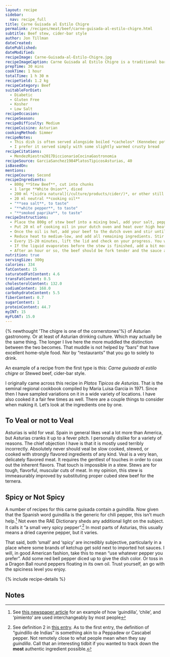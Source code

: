 ```yaml
---
layout: recipe
sidebar:
  nav: recipe_full
title: Carne Guisada al Estilo Chigre
permalink: /recipes/meat/beef/carne-guisada-al-estilo-chigre.html
subtitle: Beef stew, cider-bar style
author: Jon Tillman
dateCreated: 
datePublished: 
dateModified: 
recipeImage: Carne-Guisada-al-Estilo-Chigre.jpg
recipeImageCaption: Carne Guisada al Estilo Chigre is a traditional bar room small plate, enjoyed throughout Asturias in the cooler months. Smoky, onion-y, garlic-y broth slowly turns the stew beef into delectable morsels. 
prepTime: 30 mins
cookTime: 1 hour
totalTime: 1 h 30 m
recipeYield: 1.2 kg
recipeCategory: Beef
suitableForDiet:
  - Diabetic
  - Gluten Free
  - Kosher
  - Low Salt
recipeOccasion: 
recipeSeason: 
recipeDifficulty: Medium
recipeCuisine: Asturian
cookingMethod: Simmer
recipeNotes:
  - This dish is often served alongside boiled *cachelos* (Kennebec potatoes grown in neighboring Galicia)
  - I prefer it served simply with some slightly warmed crusty bread
recipeCitations:
  - MendezRiestra2017DiccionarioCocinaGastronomia
recipeSource: GarciaSanchez1984PlatosTipicosAsturias, 40
isBasedOn:
mentions:
recipeCourse: Second
recipeIngredients:
  - 800g **Stew Beef**, cut into chunks
  - 1 large **White Onion**, diced
  - 200 ml *[sidra natural](/culture/products/cider/)*, or other still cider
  - 20 ml neutral **cooking oil**
  - "**sea salt**, to taste"
  - "**white pepper**, to taste"
  - "**smoked paprika**, to taste"
recipeInstructions:
  - Place the 800g of stew beef into a mixing bowl, add your salt, pepper, and paprika to taste, toss and set aside.
  - Put 20 ml of cooking oil in your dutch oven and heat over high heat until shimmering.
  - Once the oil is hot, add your beef to the dutch oven and stir until browned on all sides.
  - Reduce heat to medium-low, and add all remaining ingredients. Stir once or twice and cover.
  - Every 15-20 minutes, lift the lid and check on your progress. You want the onion and garlic to soften and disintegrate, not caramelize or burn. Lower the temperature a bit if you see this happening.
  - If the liquid evaporates before the stew is finished, add a bit more.
  - After an hour or so, the beef should be fork tender and the sauce almost gone. Remove from heat and allow to stand for 10-15 minutes before plating.
nutrition: true
servingSize: 300g
calories: 334
fatContent: 15
saturatedFatContent: 4.6
transFatContent: 0.5
cholesterolContent: 132.0
sodiumContent: 168.0
carbohydrateContent: 5.5
fiberContent: 0.7
sugarContent: 1
proteinContent: 44.7
myINT: 15
myFLOAT: 15.0
---
```


{% newthought 'The chigre is one of the cornerstones'%} of Asturian gastronomy. Or at least of Asturian drinking culture. Which may actually be the same thing. The longer I live here the more muddled the distinction between the two becomes. That muddle is not helped by “bars” that have excellent home-style food. Nor by “restaurants” that you go to solely to drink. 

An example of a recipe from the first type is this: *Carne guisada al estilo chigre* or Stewed beef, cider-bar style.

I originally came across this recipe in *Platos Tipicos de Asturias*. That is the seminal regional cookbook compiled by Maria Luisa Garcia in 1971. Since then I have sampled variations on it in a wide variety of locations. I have also cooked it a fair few times as well. There are a couple things to consider when making it. Let’s look at the ingredients one by one.

## To Veal or not to Veal

Asturias is wild for veal. Spain in general likes veal a lot more than America, but Asturias cranks it up to a fever pitch. I personally dislike for a variety of reasons. The chief objection I have is that it is mostly used terribly incorrectly. Absolutely never should veal be slow cooked, stewed, or cooked with strongly flavored ingredients of any kind. Veal is a very lean, delicately flavored meat. It requires the gentlest of touches in order to coax out the inherent flavors. That touch is impossible in a stew. Stews are for tough, flavorful, muscular cuts of meat. In my opinion, this stew is immeasurably improved by substituting proper cubed stew beef for the ternera.

## Spicy or Not Spicy

A number of recipes for this carne guisada contain a guindilla. Now given that the Spanish word guindilla is the generic for chili pepper, this isn’t much help.[^1] Not even the RAE Dictionary sheds any additional light on the subject. It calls it “a small very spicy pepper”.[^2] In most parts of Asturias, this usually means a dried cayenne pepper, but it varies.

That said, both ‘small’ and ‘spicy’ are incredibly subjective, particularly in a place where some brands of ketchup get sold next to imported hot sauces. I will, in good American fashion, take this to mean “use whatever pepper you prefer”. Add some red bell pepper diced up to give the dish color. Or toss in a Dragon Ball round peppers floating in its own oil. Trust yourself, an go with the spiciness level you enjoy. 

{% include recipe-details %}

## Notes
[^1]: See [this newspaper article](https://www.elespanol.com/ciencia/nutricion/20191222/guindilla-especia-debes-comerla-no-guste-picante/452455609_0.html) for an example of how ‘guindilla’, ‘chile’, and ‘pimiento’ are used interchangeably by most people
[^2]: See definition 2 in [this entry](https://dle.rae.es/guindilla). As to the first entry, the definition of “guindillo de Indias” is something akin to a Peppadew or Cascabel pepper. Not remotely close to what people mean when they say _guindilla_. Call that an interesting tidbit if you wanted to track down the **most** authentic ingredient possible.
